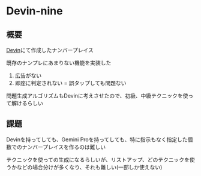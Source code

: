 # Devin-nine

## 概要
[Devin](https://devin.ai/)にて作成したナンバープレイス

既存のナンプレにあまりない機能を実装した

1. 広告がない
2. 即座に判定されない = 誤タップしても問題ない

問題生成アルゴリズムもDevinに考えさせたので、初級、中級テクニックを使って解けるらしい

## 課題
Devinを持ってしても、Gemini Proを持ってしても、特に指示もなく指定した個数でのナンバープレイスを作るのは難しい

テクニックを使っての生成になるらしいが、リストアップ、どのテクニックを使うかなどの場合分けが多くなり、それも難しい(一部しか使えない)
